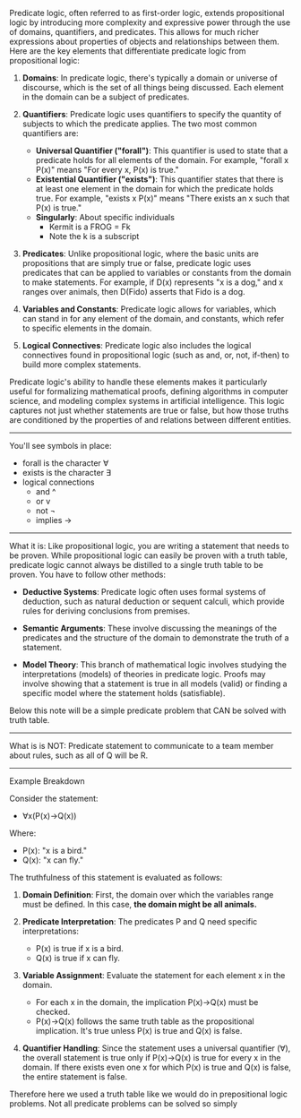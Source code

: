 Predicate logic, often referred to as first-order logic, extends propositional logic by introducing more complexity and expressive power through the use of domains, quantifiers, and predicates. This allows for much richer expressions about properties of objects and relationships between them. Here are the key elements that differentiate predicate logic from propositional logic:

1. **Domains**: In predicate logic, there's typically a domain or universe of discourse, which is the set of all things being discussed. Each element in the domain can be a subject of predicates.

2. **Quantifiers**: Predicate logic uses quantifiers to specify the quantity of subjects to which the predicate applies. The two most common quantifiers are:
   - **Universal Quantifier ("forall")**: This quantifier is used to state that a predicate holds for all elements of the domain. For example, "forall x P(x)" means "For every x, P(x) is true."
   - **Existential Quantifier ("exists")**: This quantifier states that there is at least one element in the domain for which the predicate holds true. For example, "exists x P(x)" means "There exists an x such that P(x) is true."
   - **Singularly**: About specific individuals
	   - Kermit is a FROG = Fk
	   - Note the k is a subscript

3. **Predicates**: Unlike propositional logic, where the basic units are propositions that are simply true or false, predicate logic uses predicates that can be applied to variables or constants from the domain to make statements. For example, if D(x) represents "x is a dog," and x ranges over animals, then D(Fido) asserts that Fido is a dog.

4. **Variables and Constants**: Predicate logic allows for variables, which can stand in for any element of the domain, and constants, which refer to specific elements in the domain.

5. **Logical Connectives**: Predicate logic also includes the logical connectives found in propositional logic (such as and, or, not, if-then) to build more complex statements.

Predicate logic's ability to handle these elements makes it particularly useful for formalizing mathematical proofs, defining algorithms in computer science, and modeling complex systems in artificial intelligence. This logic captures not just whether statements are true or false, but how those truths are conditioned by the properties of and relations between different entities.


---

You'll see symbols in place:
- forall is the character ∀
- exists is the character ∃
- logical connections 
	- and ^
	- or v
	- not ¬
	- implies →

---

What it is: Like propositional logic, you are writing a statement that needs to be proven. While propositional logic can easily be proven with a truth table, predicate logic cannot always be distilled to a single truth table to be proven. You have to follow other methods:

- **Deductive Systems**: Predicate logic often uses formal systems of deduction, such as natural deduction or sequent calculi, which provide rules for deriving conclusions from premises.
    
- **Semantic Arguments**: These involve discussing the meanings of the predicates and the structure of the domain to demonstrate the truth of a statement.
    
- **Model Theory**: This branch of mathematical logic involves studying the interpretations (models) of theories in predicate logic. Proofs may involve showing that a statement is true in all models (valid) or finding a specific model where the statement holds (satisfiable).


Below this note will be a simple predicate problem that CAN be solved with truth table.

---


What is is NOT: Predicate statement to communicate to a team member about rules, such as all of Q will be R.


---


Example Breakdown

Consider the statement:

- ∀x(P(x)→Q(x))

Where:

- P(x): "x is a bird."
- Q(x): "x can fly."

The truthfulness of this statement is evaluated as follows:

1. **Domain Definition**: First, the domain over which the variables range must be defined. In this case, **the domain might be all animals.**
    
2. **Predicate Interpretation**: The predicates P and Q need specific interpretations:
    
    - P(x) is true if x is a bird.
    - Q(x) is true if x can fly.
      
3. **Variable Assignment**: Evaluate the statement for each element x in the domain.
    
    - For each x in the domain, the implication P(x)→Q(x) must be checked.
    - P(x)→Q(x) follows the same truth table as the propositional implication. It's true unless P(x) is true and  Q(x) is false.
4. **Quantifier Handling**: Since the statement uses a universal quantifier (∀), the overall statement is true only if P(x)→Q(x) is true for every x in the domain. If there exists even one x for which P(x) is true and Q(x) is false, the entire statement is false.

Therefore here we used a truth table like we would do in prepositional logic problems. Not all predicate problems can be solved so simply